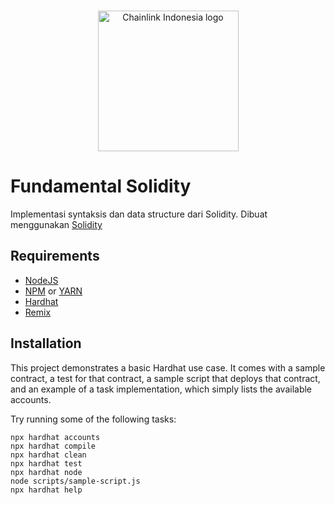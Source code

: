<br/>
<p align="center">
<a href="https://t.me/chainlinkid" target="_blank">
<img src="https://i.ibb.co/0Jyv0K8/avatar-1200167870-0-1-removebg-preview.png" width="225" alt="Chainlink Indonesia logo">
</a>
</p>

# Fundamental Solidity
Implementasi syntaksis dan data structure dari Solidity. Dibuat menggunakan [Solidity](soliditylang.org) 

## Requirements

- [NodeJS](https://www.nodejs.org/)
- [NPM](https://www.npmjs.com/) or [YARN](https://yarnpkg.com/)
- [Hardhat](https://hardhat.org/getting-started/)
- [Remix](https://remix.ethereum.org/)

## Installation

This project demonstrates a basic Hardhat use case. It comes with a sample contract, a test for that contract, a sample script that deploys that contract, and an example of a task implementation, which simply lists the available accounts.

Try running some of the following tasks:

```shell
npx hardhat accounts
npx hardhat compile
npx hardhat clean
npx hardhat test
npx hardhat node
node scripts/sample-script.js
npx hardhat help
```

